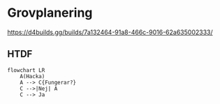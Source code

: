 # Grovplanering
https://d4builds.gg/builds/7a132464-91a8-466c-9016-62a635002333/
## HTDF
```mermaid
flowchart LR 
    A(Hacka)
    A --> C{Fungerar?}
    C -->|Nej| A
    C --> Ja
```

